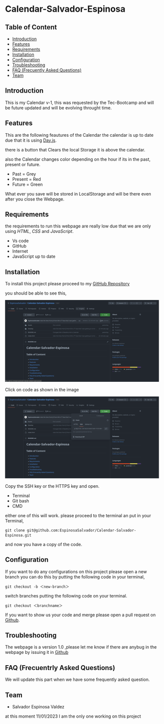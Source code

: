 # Calendar-Salvador-Espinosa

## Table of Content

* [Introduction](#introduction)
* [Features](#features)
* [Requirements](#requirements)
* [Installation](#installation)
* [Configuration](#configuration)
* [Troubleshooting](#troubleshooting)
* [FAQ (Frecuently Asked Questions)](#faq-frecuentrly-asked-questions)
* [Team](#team)

## Introduction

This is my Calendar v-1, this was requested by the Tec-Bootcamp and will be future updated and will be evolving throught time.

## Features

This are the following feautures of the Calendar the calendar is up to date due that it is using [Day.js](https://day.js.org/).

there is a button that Clears the local Storage it is above the calendar.

also the Calendar changes color depending on the hour if its in the past, present or future.

* Past = Grey
* Present = Red
* Future = Green

What ever you save will be stored in LocalStorage and will be there even after you close the Webpage.

## Requirements

the requirements to run this webpage are really low due that we are only using *HTML*, *CSS* and *JavaScript*.

* Vs code
* GitHub
* Internet
* JavaScript up to date

## Installation

To install this project please proceed to my [GitHub Repository](https://github.com/EspinosaSalvador/Calendar-Salvador-Espinosa)

you should be able to see this,

![Github Repository](./Assets/Github-Repository.png)

Click on code as shown in the image

![Click on Code](./Assets/Click-on-Code.png)

Copy the SSH key or the HTTPS key and open.

* Terminal
* Git bash
* CMD

either one of this will work. please proceed to the terminal an put in your Terminal,

```
git clone git@github.com:EspinosaSalvador/Calendar-Salvador-Espinosa.git
```

and now you have a copy of the code.

## Configuration

If you want to do any configurations on this project please open a new branch you can do this by putting the following code in your terminal,

```
git checkout -b ＜new-branch＞
```

switch branches putting the following code on your terminal.

```
git checkout ＜branchname＞
```

If you want to show us your code and merge please open a pull request on [Github](https://github.com/EspinosaSalvador/Calendar-Salvador-Espinosa/pulls).

## Troubleshooting

The webpage is a version 1.0 ,please let me know if there are anybug in the webpage by issuing it in [Github](https://github.com/EspinosaSalvador/Calendar-Salvador-Espinosa/issues)

## FAQ (Frecuentrly Asked Questions)

We will update this part when we have some frequently asked question.

## Team

* Salvador Espinosa Valdez

at this moment 11/01/2023 I am the only one working on this project
